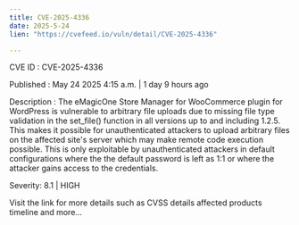 ```yaml
---
title: CVE-2025-4336
date: 2025-5-24
lien: "https://cvefeed.io/vuln/detail/CVE-2025-4336"

---
```


CVE ID : CVE-2025-4336

Published :  May 24
2025
4:15 a.m. | 1 day
9 hours ago

Description : The eMagicOne Store Manager for WooCommerce plugin for WordPress is vulnerable to arbitrary file uploads due to missing file type validation in the set_file() function in all versions up to
and including
1.2.5. This makes it possible for unauthenticated attackers to upload arbitrary files on the affected site's server which may make remote code execution possible. This is only exploitable by unauthenticated attackers in default configurations where the the default password is left as 1:1
or where the attacker gains access to the credentials.

Severity: 8.1 | HIGH

Visit the link for more details
such as CVSS details
affected products
timeline
and more...
